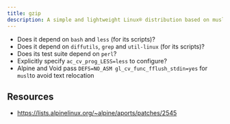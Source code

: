 ```yaml
---
title: gzip
description: A simple and lightweight Linux® distribution based on musl libc and toybox
---
```


- Does it depend on `bash` and `less` (for its scripts)?
- Does it depend on `diffutils`, `grep` and `util-linux` (for its scripts)?
- Does its test suite depend on `perl`?
- Explicitly specify `ac_cv_prog_LESS=less` to configure?
- Alpine and Void pass `DEFS=NO_ASM gl_cv_func_fflush_stdin=yes` for `musl`to avoid text relocation

## Resources
- https://lists.alpinelinux.org/~alpine/aports/patches/2545
